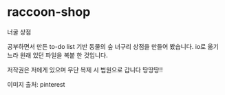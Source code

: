 # raccoon-shop
너굴 상점

공부하면서 만든 to-do list 기반 동물의 숲 너구리 상점을 만들어 봤습니다.
io로 옮기느라 원래 있던 파일을 복붙 한 것입니다.

저작권은 저에게 있으며 무단 복제 시 법원으로 갑니다 땅땅땅!!

이미지 출처: pinterest
